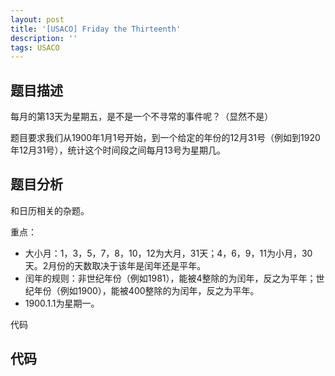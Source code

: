 ```yaml
---
layout: post
title: '[USACO] Friday the Thirteenth'
description: ''
tags: USACO
---
```


## 题目描述

每月的第13天为星期五，是不是一个不寻常的事件呢？（显然不是）

题目要求我们从1900年1月1号开始，到一个给定的年份的12月31号（例如到1920年12月31号），统计这个时间段之间每月13号为星期几。

## 题目分析

和日历相关的杂题。

重点：

* 大小月：1，3，5，7，8，10，12为大月，31天；4，6，9，11为小月，30天。2月份的天数取决于该年是闰年还是平年。
* 闰年的规则：非世纪年份（例如1981），能被4整除的为闰年，反之为平年；世纪年份（例如1900），能被400整除的为闰年，反之为平年。
* 1900.1.1为星期一。

代码

## 代码
